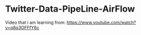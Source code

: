 # Twitter-Data-PipeLine-AirFlow



Video that i am learning from: https://www.youtube.com/watch?v=q8q3OFFfY6c
